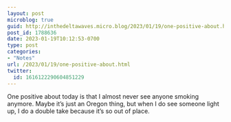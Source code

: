 ```yaml
---
layout: post
microblog: true
guid: http://inthedeltawaves.micro.blog/2023/01/19/one-positive-about.html
post_id: 1788636
date: 2023-01-19T10:12:53-0700
type: post
categories:
- "Notes"
url: /2023/01/19/one-positive-about.html
twitter:
  id: 1616122290604851229
---
```

<p>One positive about today is that I almost never see anyone smoking anymore. Maybe it’s just an Oregon thing, but when I do see someone light up, I do a double take because it’s so out of place.</p>
